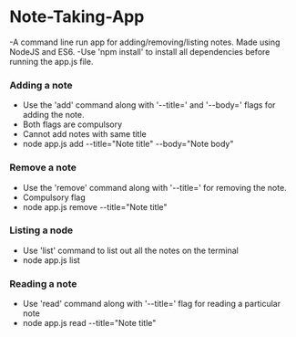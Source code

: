# Note-Taking-App
-A command line run app for adding/removing/listing notes. Made using NodeJS and ES6.
-Use 'npm install' to install all dependencies before running the app.js file.

### Adding a note
- Use the 'add' command along with '--title=' and '--body=' flags for adding the note.
- Both flags are compulsory
- Cannot add notes with same title
- node app.js add --title="Note title" --body="Note body"

### Remove a note
- Use the 'remove' command along with '--title=' for removing the note.
- Compulsory flag
- node app.js remove --title="Note title"

### Listing a node
- Use 'list' command to list out all the notes on the terminal
- node app.js list

### Reading a note
- Use 'read' command along with '--title=' flag for reading a particular note
- node app.js read --title="Note title"


